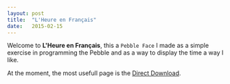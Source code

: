 ```yaml
---
layout: post
title:  "L'Heure en Français"
date:   2015-02-15
---
```


Welcome to __L'Heure en Français__, this a `Pebble Face` I made as a simple exercise in programming the Pebble and as a way to display the time a way I like.

At the moment, the most usefull page is the [Direct Download][ddwnload].


[ddwnload]: /directdownload.html
